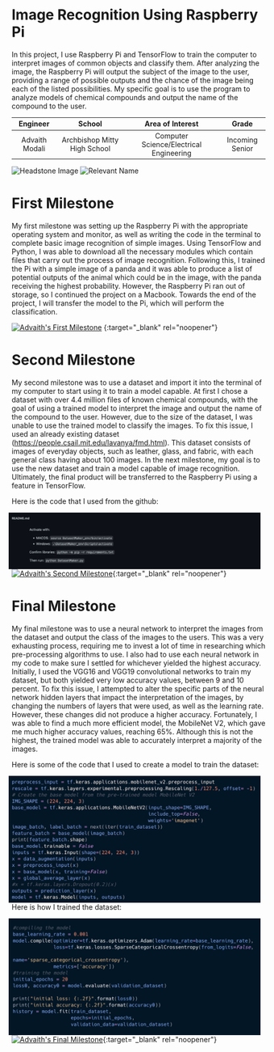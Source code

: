 ﻿# Image Recognition Using Raspberry Pi 
In this project, I use Raspberry Pi and TensorFlow to train the computer to interpret images of common objects and classify them. After analyzing the image, the Raspberry Pi will output the subject of the image to the user, providing a range of possible outputs and the chance of the image being each of the listed possibilities. My specific goal is to use the program to analyze models of chemical compounds and output the name of the compound to the user.

| **Engineer** | **School** | **Area of Interest** | **Grade** |
|:--:|:--:|:--:|:--:|
| Advaith Modali | Archbishop Mitty High School | Computer Science/Electrical Engineering | Incoming Senior

![Headstone Image](https://bluestampengineering.com/wp-content/uploads/2020/05/facial-recognition-data-points-6.jpg)
![Relevant Name](https://www.raspberrypi.org/homepage-9df4b/static/532b4c25752c4235d76cc41051baf9ab/16e7d/877fb653-7b43-4931-9cee-977a22571f65_3b%2BAngle%2B2%2Brefresh.jpg)
  
# First Milestone
My first milestone was setting up the Raspberry Pi with the appropriate operating system and monitor, as well as writing the code in the terminal to complete basic image recognition of simple images. Using TensorFlow and Python, I was able to download all the necessary modules which contain files that carry out the process of image recognition. Following this, I trained the Pi with a simple image of a panda and it was able to produce a list of potential outputs of the animal which could be in the image, with the panda receiving the highest probability. However, the Raspberry Pi ran out of storage, so I continued the project on a Macbook. Towards the end of the project, I will transfer the model to the Pi, which will perform the classification. 

[![Advaith's First Milestone](https://res.cloudinary.com/marcomontalbano/image/upload/v1626108347/video_to_markdown/images/youtube--DQkVnk6YrMI-c05b58ac6eb4c4700831b2b3070cd403.jpg)](https://www.youtube.com/watch?v=DQkVnk6YrMI "Advaith's First Milestone") {:target="_blank" rel="noopener"}

# Second Milestone
My second milestone was to use a dataset and import it into the terminal of my computer to start using it to train a model capable. At first I chose a dataset with over 4.4 million files of known chemical compounds, with the goal of using a trained model to interpret the image and output the name of the compound to the user. However, due to the size of the dataset, I was unable to use the trained model to classify the images. To fix this issue, I used an already existing dataset (https://people.csail.mit.edu/lavanya/fmd.html). This dataset consists of images of everyday objects, such as leather, glass, and fabric, with each general class having about 100 images. In the next milestone, my goal is to use the new dataset and train a model capable of image recognition. Ultimately, the final product will be transferred to the Raspberry Pi using a feature in TensorFlow.

Here is the code that I used from the github:

<img src="images/Screen Shot 2021-07-16 at 9.52.34 AM.png" width=500 align=center style="float:right; padding-right:10px">

[![Advaith's Second Milestone](https://res.cloudinary.com/marcomontalbano/image/upload/v1626710909/video_to_markdown/images/youtube--ybwLgJEi8nY-c05b58ac6eb4c4700831b2b3070cd403.jpg)](https://youtu.be/ybwLgJEi8nY "Advaith's Second Milestone"){:target="_blank" rel="noopener"}
# Final Milestone
  

My final milestone was to use a neural network to interpret the images from the dataset and output the class of the images to the users. This was a very exhausting process, requiring me to invest a lot of time in researching which pre-processing algorithms to use. I also had to use each neural network in my code to make sure I settled for whichever yielded the highest accuracy. Initially, I used the VGG16 and VGG19 convolutional networks to train my dataset, but both yielded very low accuracy values, between 9 and 10 percent. To fix this issue, I attempted to alter the specific parts of the neural network hidden layers that impact the interpretation of the images, by changing the numbers of layers that were used, as well as the learning rate. However, these changes did not produce a higher accuracy. Fortunately, I was able to find a much more efficient model, the MobileNet V2, which gave me much higher accuracy values, reaching 65%. Although this is not the highest, the trained model was able to accurately interpret a majority of the images.

Here is some of the code that I used to create a model to train the dataset:

<img src="images/Screen Shot 2021-07-23 at 10.00.01 AM.png" width=500 align=right style="float:right; padding-right:10px">

Here is how I trained the dataset:

<img src="images/Screen Shot 2021-07-23 at 10.04.27 AM.png" width=500 align=left style="float:right; padding-right:10px">

[![Advaith's Final Milestone](https://res.cloudinary.com/marcomontalbano/image/upload/v1612574117/video_to_markdown/images/youtube--CaCazFBhYKs-c05b58ac6eb4c4700831b2b3070cd403.jpg)](https://www.youtube.com/watch?v=CaCazFBhYKs "First Milestone"){:target="_blank" rel="noopener"}
